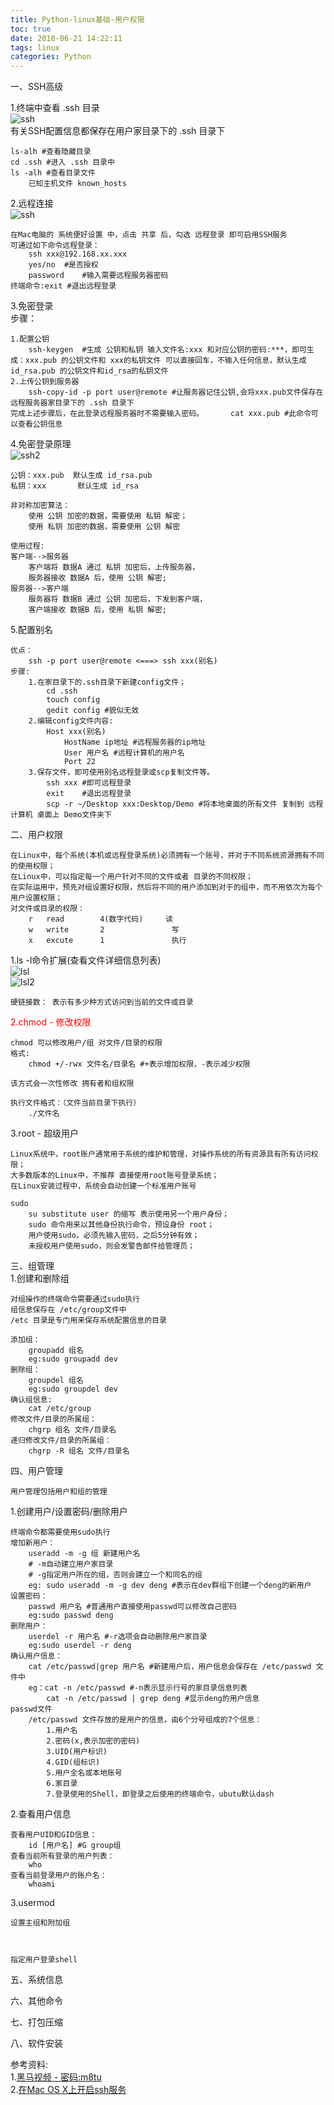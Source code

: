 ```yaml
---
title: Python-linux基础-用户权限
toc: true
date: 2018-06-21 14:22:11
tags: linux
categories: Python
---
```


一、SSH高级<br>

<!-- more -->

1.终端中查看 .ssh 目录<br>
![ssh](ssh3.png)	
	有关SSH配置信息都保存在用户家目录下的 .ssh 目录下
	
	ls-alh #查看隐藏目录
	cd .ssh #进入 .ssh 目录中
	ls -alh #查看目录文件
		已知主机文件 known_hosts
2.远程连接<br>
![ssh](ssh.png)	

	在Mac电脑的 系统便好设置 中，点击 共享 后，勾选 远程登录 即可启用SSH服务
	可通过如下命令远程登录：
		ssh xxx@192.168.xx.xxx
		yes/no 	#是否授权
		password	#输入需要远程服务器密码
	终端命令:exit #退出远程登录
3.免密登录<br>
步骤：
	
	1.配置公钥
		ssh-keygen	#生成 公钥和私钥 输入文件名:xxx 和对应公钥的密码:***，即可生成：xxx.pub 的公钥文件和 xxx的私钥文件 可以直接回车，不输入任何信息，默认生成id_rsa.pub 的公钥文件和id_rsa的私钥文件
	2.上传公钥到服务器
		ssh-copy-id -p port user@remote #让服务器记住公钥,会将xxx.pub文件保存在远程服务器家目录下的 .ssh 目录下	
	完成上述步骤后，在此登录远程服务器时不需要输入密码。		cat xxx.pub #此命令可以查看公钥信息
4.免密登录原理<br>
![ssh2](ssh2.png)<br>

	公钥：xxx.pub  默认生成 id_rsa.pub
	私钥：xxx		 默认生成 id_rsa
	
	非对称加密算法：
		使用 公钥 加密的数据，需要使用 私钥 解密；
		使用 私钥 加密的数据，需要使用 公钥 解密
	
	使用过程:	
	客户端-->服务器
		客户端将 数据A 通过 私钥 加密后，上传服务器，
		服务器接收 数据A 后，使用 公钥 解密;
	服务器-->客户端
		服务器将 数据B 通过 公钥 加密后，下发到客户端，
		客户端接收 数据B 后，使用 私钥 解密;
5.配置别名<br>

	优点：
		ssh -p port user@remote <===> ssh xxx(别名)
	步骤:
		1.在家目录下的.ssh目录下新建config文件；
			cd .ssh
			touch config
			gedit config #貌似无效
		2.编辑config文件内容:
			Host xxx(别名)
				HostName ip地址 #远程服务器的ip地址
				User 用户名 #远程计算机的用户名
				Port 22
		3.保存文件，即可使用别名远程登录或scp复制文件等。
			ssh xxx #即可远程登录
			exit	#退出远程登录
			scp -r ~/Desktop xxx:Desktop/Demo #将本地桌面的所有文件 复制到 远程计算机 桌面上 Demo文件夹下
二、用户权限<br>

	在Linux中，每个系统(本机或远程登录系统)必须拥有一个账号，并对于不同系统资源拥有不同的使用权限；
	在Linux中，可以指定每一个用户针对不同的文件或者 目录的不同权限；
	在实际运用中，预先对组设置好权限，然后将不同的用户添加到对于的组中，而不用依次为每个用户设置权限；
	对文件或目录的权限：
		r	read		4(数字代码)		读
		w	write		2				写
		x	excute		1				执行
1.ls -l命令扩展(查看文件详细信息列表)<br>
![lsl](lsl.jpg)<br >
![lsl2](lsl2.png)<br>
	
	硬链接数： 表示有多少种方式访问到当前的文件或目录
<font color='red'>2.chmod - 修改权限</font>
	
	chmod 可以修改用户/组 对文件/目录的权限
	格式:
		chmod +/-rwx 文件名/目录名 #+表示增加权限，-表示减少权限
	
	该方式会一次性修改 拥有者和组权限 
		
	执行文件格式：（文件当前目录下执行）
		./文件名
3.root - 超级用户
	
	Linux系统中，root账户通常用于系统的维护和管理，对操作系统的所有资源具有所有访问权限；
	大多数版本的Linux中，不推荐 直接使用root账号登录系统；
	在Linux安装过程中，系统会自动创建一个标准用户账号
	
	sudo
		su substitute user 的缩写 表示使用另一个用户身份；
		sudo 命令用来以其他身份执行命令，预设身份 root；
		用户使用sudo，必须先输入密码，之后5分钟有效；
		未授权用户使用sudo，则会发警告邮件给管理员；
三、组管理<br>
1.创建和删除组

	对组操作的终端命令需要通过sudo执行
	组信息保存在 /etc/group文件中
	/etc 目录是专门用来保存系统配置信息的目录
	
	添加组：
		groupadd 组名
		eg:sudo groupadd dev
	删除组：
		groupdel 组名
		eg:sudo groupdel dev
	确认组信息:
		cat /etc/group
	修改文件/目录的所属组：
		chgrp 组名 文件/目录名
	递归修改文件/目录的所属组：
		chgrp -R 组名 文件/目录名 
四、用户管理
	
	用户管理包括用户和组的管理
1.创建用户/设置密码/删除用户
	
	终端命令都需要使用sudo执行
	增加新用户：
		useradd -m -g 组 新建用户名 
		# -m自动建立用户家目录 
		# -g指定用户所在的组，否则会建立一个和同名的组
		eg: sudo useradd -m -g dev deng #表示在dev群组下创建一个deng的新用户
	设置密码：
		passwd 用户名 #普通用户直接使用passwd可以修改自己密码
		eg:sudo passwd deng
	删除用户：
		userdel -r 用户名 #-r选项会自动删除用户家目录
		eg:sudo userdel -r deng
	确认用户信息：
		cat /etc/passwd|grep 用户名 #新建用户后，用户信息会保存在 /etc/passwd 文件中
		eg：cat -n /etc/passwd #-n表示显示行号的家目录信息列表
			cat -n /etc/passwd | grep deng #显示deng的用户信息
	passwd文件
		/etc/passwd 文件存放的是用户的信息，由6个分号组成的7个信息：
			1.用户名
			2.密码(x,表示加密的密码)
			3.UID(用户标识)
			4.GID(组标识)
			5.用户全名或本地账号
			6.家目录
			7.登录使用的Shell，即登录之后使用的终端命令，ubutu默认dash
2.查看用户信息
	
	查看用户UID和GID信息：
		id [用户名] #G group组
	查看当前所有登录的用户列表：
		who 
	查看当前登录用户的账户名：
		whoami
3.usermod
	
	设置主组和附加组
	
		
		
	指定用户登录shell
	
	

	
五、系统信息

六、其他命令

七、打包压缩

八、软件安装




参考资料:    
1.[黑马视频 - 密码:m8tu](https://pan.baidu.com/s/1o3eZ1nJTKDi4PRZpeUizgw)<br>
2.[在Mac OS X上开启ssh服务](https://blog.csdn.net/xicikkk/article/details/53447025)<br>